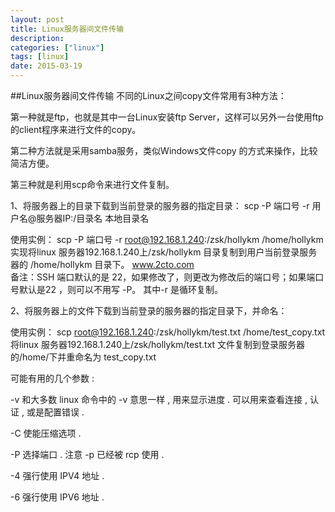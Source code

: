 ```yaml
---
layout: post
title: Linux服务器间文件传输
description: 
categories: ["linux"]
tags: [linux]
date: 2015-03-19
---
```

##Linux服务器间文件传输
不同的Linux之间copy文件常用有3种方法：

第一种就是ftp，也就是其中一台Linux安装ftp Server，这样可以另外一台使用ftp的client程序来进行文件的copy。

第二种方法就是采用samba服务，类似Windows文件copy 的方式来操作，比较简洁方便。

第三种就是利用scp命令来进行文件复制。

1、将服务器上的目录下载到当前登录的服务器的指定目录：
scp -P 端口号 -r 用户名@服务器IP:/目录名 本地目录名

使用实例：
 scp -P 端口号 -r root@192.168.1.240:/zsk/hollykm /home/hollykm      
实现将linux 服务器192.168.1.240上/zsk/hollykm 目录复制到用户当前登录服务器的 /home/hollykm 目录下。  www.2cto.com  
备注：SSH 端口默认的是 22，如果修改了，则更改为修改后的端口号；如果端口号默认是22 ，则可以不用写 -P。
其中-r 是循环复制。
 
2、将服务器上的文件下载到当前登录的服务器的指定目录下，并命名：

使用实例：
 scp  root@192.168.1.240:/zsk/hollykm/test.txt  /home/test_copy.txt  
将linux 服务器192.168.1.240上/zsk/hollykm/test.txt 文件复制到登录服务器的/home/下并重命名为 test_copy.txt

可能有用的几个参数 :

-v 和大多数 linux 命令中的 -v 意思一样 , 用来显示进度 . 可以用来查看连接 , 认证 , 或是配置错误 .

-C 使能压缩选项 .

-P 选择端口 . 注意 -p 已经被 rcp 使用 .

-4 强行使用 IPV4 地址 .

-6 强行使用 IPV6 地址 .

